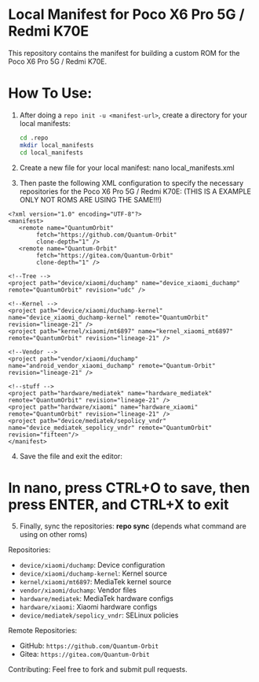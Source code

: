 # Local Manifest for Poco X6 Pro 5G / Redmi K70E

This repository contains the manifest for building a custom ROM for the Poco X6 Pro 5G / Redmi K70E.

# How To Use:
1. After doing a `repo init -u <manifest-url>`, create a directory for your local manifests:

   ```bash
   cd .repo
   mkdir local_manifests
   cd local_manifests

2. Create a new file for your local manifest:
nano local_manifests.xml

3. Then paste the following XML configuration to specify the necessary repositories for the Poco X6 Pro 5G / Redmi K70E: (THIS IS A EXAMPLE ONLY NOT ROMS ARE USING THE SAME!!!)

```
<?xml version="1.0" encoding="UTF-8"?>
<manifest>
   <remote name="QuantumOrbit"
	    fetch="https://github.com/Quantum-Orbit"
	    clone-depth="1" />
   <remote name="Quantum-Orbit"
	    fetch="https://gitea.com/Quantum-Orbit"
	    clone-depth="1" />

<!--Tree -->
<project path="device/xiaomi/duchamp" name="device_xiaomi_duchamp" remote="QuantumOrbit" revision="udc" />

<!--Kernel -->
<project path="device/xiaomi/duchamp-kernel" name="device_xiaomi_duchamp-kernel" remote="QuantumOrbit" revision="lineage-21" />
<project path="kernel/xiaomi/mt6897" name="kernel_xiaomi_mt6897" remote="QuantumOrbit" revision="lineage-21" />

<!--Vendor -->
<project path="vendor/xiaomi/duchamp" name="android_vendor_xiaomi_duchamp" remote="Quantum-Orbit" revision="lineage-21" />

<!--stuff -->
<project path="hardware/mediatek" name="hardware_mediatek" remote="QuantumOrbit" revision="lineage-21" />
<project path="hardware/xiaomi" name="hardware_xiaomi" remote="QuantumOrbit" revision="lineage-21" />
<project path="device/mediatek/sepolicy_vndr" name="device_mediatek_sepolicy_vndr" remote="QuantumOrbit" revision="fifteen"/>
</manifest>
```

4. Save the file and exit the editor:

# In nano, press CTRL+O to save, then press ENTER, and CTRL+X to exit

5. Finally, sync the repositories:
**repo sync** (depends what command are using on other roms)

Repositories:
- `device/xiaomi/duchamp`: Device configuration
- `device/xiaomi/duchamp-kernel`: Kernel source
- `kernel/xiaomi/mt6897`: MediaTek kernel source
- `vendor/xiaomi/duchamp`: Vendor files
- `hardware/mediatek`: MediaTek hardware configs
- `hardware/xiaomi`: Xiaomi hardware configs
- `device/mediatek/sepolicy_vndr`: SELinux policies

Remote Repositories:
- GitHub: `https://github.com/Quantum-Orbit`
- Gitea: `https://gitea.com/Quantum-Orbit`

Contributing:
Feel free to fork and submit pull requests.
